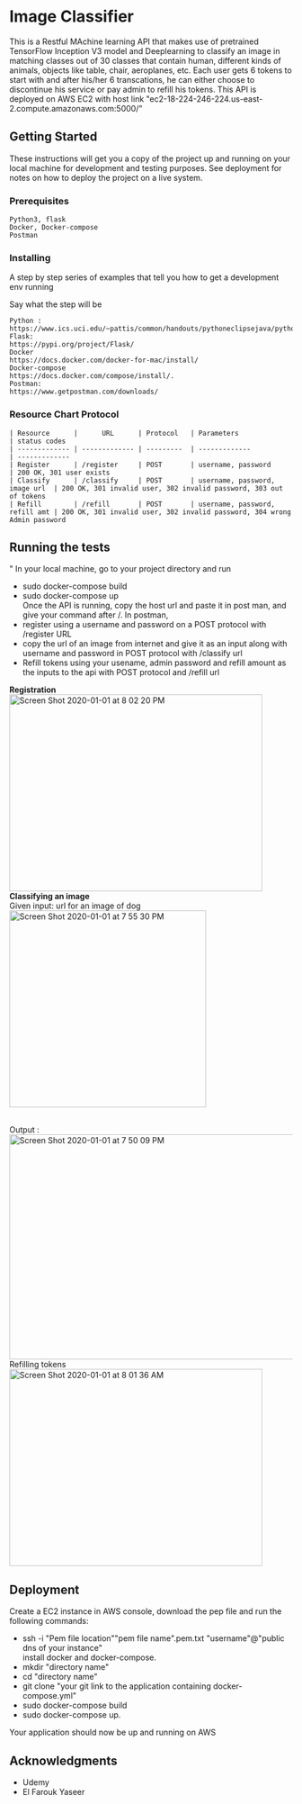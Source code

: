 # Image Classifier

This is a Restful MAchine learning API that makes use of pretrained TensorFlow Inception V3 model and Deeplearning to classify an image in matching classes out of 30 classes that contain human, different kinds of animals, objects like table, chair, aeroplanes, etc. Each user gets 6 tokens to start with and after his/her 6 transcations, he can either choose to discontinue his service or pay admin to refill his tokens. This API is deployed on AWS EC2 with host link "ec2-18-224-246-224.us-east-2.compute.amazonaws.com:5000/"

## Getting Started

These instructions will get you a copy of the project up and running on your local machine for development and testing purposes. See deployment for notes on how to deploy the project on a live system.

### Prerequisites

```
Python3, flask
Docker, Docker-compose
Postman
```

### Installing

A step by step series of examples that tell you how to get a development env running

Say what the step will be

```
Python : 
https://www.ics.uci.edu/~pattis/common/handouts/pythoneclipsejava/python.html 
Flask:
https://pypi.org/project/Flask/ 
Docker 
https://docs.docker.com/docker-for-mac/install/ 
Docker-compose 
https://docs.docker.com/compose/install/. 
Postman:
https://www.getpostman.com/downloads/ 

```

### Resource Chart Protocol

```
| Resource      |      URL      | Protocol   | Parameters                     | status codes
| ------------- | ------------- | ---------  | -------------                  | ------------- 
| Register      | /register     | POST       | username, password             | 200 OK, 301 user exists
| Classify      | /classify     | POST       | username, password, image url  | 200 OK, 301 invalid user, 302 invalid password, 303 out of tokens
| Refill        | /refill       | POST       | username, password, refill amt | 200 OK, 301 invalid user, 302 invalid password, 304 wrong Admin password

```



## Running the tests
"
In your local machine, go to your project directory and run
 * sudo docker-compose build <br />
 * sudo docker-compose up <br />
 Once the API is running, copy the host url and paste it in post man, and give your command after /. In postman, <br />
 * register using a username and password on a POST protocol with /register URL <br />
 * copy the url of an image from internet and give it as an input along with username and password in POST protocol with /classify url <br />
 * Refill tokens using your usename, admin password and refill amount as the inputs to the api with POST protocol and /refill url <br />
 
 **Registration** <br />
<img width="450" height="350" alt="Screen Shot 2020-01-01 at 8 02 20 PM" src="https://user-images.githubusercontent.com/41305591/71648394-b2562b00-2cd1-11ea-94ed-02a81fa8d462.png">
 <br />
 **Classifying an image** <br />
 Given input: url for an image of dog <br />
 <img width="350" height="350" alt="Screen Shot 2020-01-01 at 7 55 30 PM" src="https://user-images.githubusercontent.com/41305591/71648275-afa70600-2cd0-11ea-946d-96553f48e1b5.png">
 
 <br />
 Output :
 <img width="550" height="400" alt="Screen Shot 2020-01-01 at 7 50 09 PM" src="https://user-images.githubusercontent.com/41305591/71648249-4921e800-2cd0-11ea-9fbe-7681295d2b1b.png">
 
 
 <br />
 Refilling tokens <br />
 <img width="450" height="350" alt="Screen Shot 2020-01-01 at 8 01 36 AM" src="https://user-images.githubusercontent.com/41305591/71648151-a026bd80-2cce-11ea-8ca1-3e6d72741bc0.png">


## Deployment

Create a EC2 instance in AWS console, download the pep file and run the following commands:  <br />
* ssh -i "Pem file location""pem file name".pem.txt "username"@"public dns of your instance"  <br />
 install docker and docker-compose.  <br />
* mkdir "directory name"  <br />
* cd "directory name"
* git clone "your git link to the application containing docker-compose.yml"  <br />
* sudo docker-compose build <br />
* sudo docker-compose up. <br />
 
 Your application should now be up and running on AWS
 
## Acknowledgments

* Udemy
* El Farouk Yaseer

